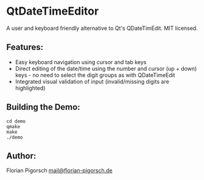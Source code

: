 # QtDateTimeEditor

A user and keyboard friendly alternative to Qt's QDateTimEdit. MIT licensed.

## Features:

* Easy keyboard navigation using cursor and tab keys
* Direct editing of the date/time using the number and cursor (up + down) keys - no need to select the digit groups as with QDateTimeEdit
* Integrated visual validation of input (invalid/missing digits are highlighted)

## Building the Demo:

    cd demo
    qmake
    make
    ./demo

## Author:
Florian Pigorsch <mail@florian-pigorsch.de>
